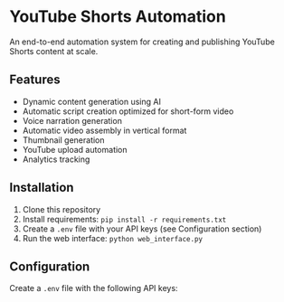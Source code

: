 # YouTube Shorts Automation

An end-to-end automation system for creating and publishing YouTube Shorts content at scale.

## Features

- Dynamic content generation using AI
- Automatic script creation optimized for short-form video
- Voice narration generation
- Automatic video assembly in vertical format
- Thumbnail generation
- YouTube upload automation
- Analytics tracking

## Installation

1. Clone this repository
2. Install requirements: `pip install -r requirements.txt`
3. Create a `.env` file with your API keys (see Configuration section)
4. Run the web interface: `python web_interface.py`

## Configuration

Create a `.env` file with the following API keys:
